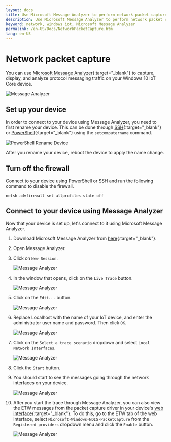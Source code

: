 ```yaml
---
layout: docs
title: Use Microsoft Message Analyzer to perform network packet capture
description: Use Microsoft Message Analyzer to perform network packet capture
keyword: network, windows iot, Microsoft Message Analyzer
permalink: /en-US/Docs/NetworkPacketCapture.htm
lang: en-US
---
```


# Network packet capture

You can use [Microsoft Message Analyzer](http://www.microsoft.com/en-us/download/details.aspx?id=44226){:target="_blank"} to capture, display, and analyze protocol messaging traffic on your Windows 10 IoT Core device.

![Message Analyzer]({{site.baseurl}}/Resources/images/packetcapture/message-analyzer.png)

## Set up your device

In order to connect to your device using Message Analyzer, you need to first rename your device.  This can be done through [SSH]({{site.baseurl}}/{{page.lang}}/Docs/SSH.htm){:target="_blank"} or 
[PowerShell]({{site.baseurl}}/{{page.lang}}/Docs/PowerShell.htm){:target="_blank"} using the `setcomputername` command.

![PowerShell Rename Device]({{site.baseurl}}/Resources/images/packetcapture/powershell-rename-device.png)

After you rename your device, reboot the device to apply the name change.

## Turn off the firewall

Connect to your device using PowerShell or SSH and run the following command to disable the firewall.
    
    netsh advfirewall set allprofiles state off
    
## Connect to your device using Message Analyzer

Now that your device is set up, let's connect to it using Microsoft Message Analyzer.

1. Download Microsoft Message Analyzer from [here](http://www.microsoft.com/en-us/download/details.aspx?id=44226){:target="_blank"}.

2. Open Message Analyzer.

3. Click on `New Session`.

    ![Message Analyzer]({{site.baseurl}}/Resources/images/packetcapture/message-analyzer-new-session.png)
    
4. In the window that opens, click on the `Live Trace` button.

    ![Message Analyzer]({{site.baseurl}}/Resources/images/packetcapture/message-analyzer-live-trace.png)
    
5. Click on the `Edit...` button.

    ![Message Analyzer]({{site.baseurl}}/Resources/images/packetcapture/message-analyzer-edit-button.png)
    
6. Replace Localhost with the name of your IoT device, and enter the administrator user name and password.  Then click `OK`.

    ![Message Analyzer]({{site.baseurl}}/Resources/images/packetcapture/message-analyzer-edit-target-computers.png)

7. Click on the `Select a trace scenario` dropdown and select `Local Network Interfaces`.

    ![Message Analyzer]({{site.baseurl}}/Resources/images/packetcapture/message-analyzer-trace-scenario.png)

8. Click the `Start` button.

9. You should start to see the messages going through the network interfaces on your device.

    ![Message Analyzer]({{site.baseurl}}/Resources/images/packetcapture/message-analyzer.png)
    
10. After you start the trace through Message Analyzer, you can also view the ETW messages from the packet capture driver in your device's [web interface]({{site.baseurl}}/{{page.lang}}/Docs/tools/Webb.htm){:target="_blank"}.  To do this, go to the ETW tab of the web interface, select `Microsoft-Windows-NDIS-PacketCapture` from the `Registered providers` dropdown menu and click the `Enable` button.

    ![Message Analyzer]({{site.baseurl}}/Resources/images/packetcapture/web-etw.png)    
